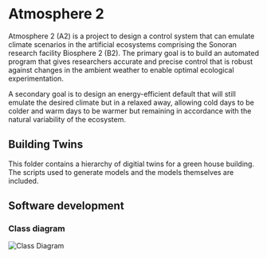 # Atmosphere 2
Atmosphere 2 (A2) is a project to design a control system that can emulate climate scenarios in the artificial ecosystems comprising the Sonoran research facility Biosphere 2 (B2). The primary goal is to build an automated program that gives researchers accurate and precise control that is robust against changes in the ambient weather to enable optimal ecological experimentation.

A secondary goal is to design an energy-efficient default that will still emulate the desired climate but in a relaxed away, allowing cold days to be colder and warm days to be warmer but remaining in accordance with the natural variability of the ecosystem.

## Building Twins
This folder contains a hierarchy of digitial twins for a green house building. The scripts used to generate models and the models themselves are included.

## Software development

### Class diagram
 
![Class Diagram](https://www.plantuml.com/plantuml/proxy?src=https://github.com/arnold-pdev/atmosphere2/raw/main/PINO.puml)


